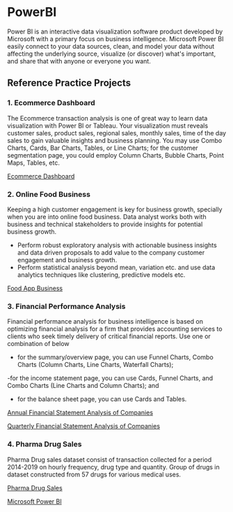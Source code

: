 # **PowerBI**

Power BI is an interactive data visualization software product developed by Microsoft with a primary focus on business intelligence. Microsoft Power BI easily connect to your data sources, clean, and model your data without affecting the underlying source, visualize (or discover) what's important, and share that with anyone or everyone you want.

## **Reference Practice Projects**

### 1. **Ecommerce Dashboard**

The Ecommerce transaction analysis is one of great way to learn data visualization with Power BI or Tableau. Your visualization must reveals customer sales, product sales, regional sales, monthly sales, time of the day sales to gain valuable insights and business planning. You may use Combo Charts, Cards, Bar Charts, Tables, or Line Charts; for the customer segmentation page, you could employ Column Charts, Bubble Charts, Point Maps, Tables, etc.

[Ecommerce Dashboard](https://www.kaggle.com/datasets/ybifoundation/ecommerce-visualization)

### 2. **Online Food Business**
Keeping a high customer engagement is key for business growth, specially when you are into online food business. Data analyst works both with business and technical stakeholders to provide insights for potential business growth.

- Perform robust exploratory analysis with actionable business insights and data driven proposals to add value to the company customer engagement and business growth.
- Perform statistical analysis beyond mean, variation etc. and use data analytics techniques like clustering, predictive models etc.

[Food App Business](https://www.kaggle.com/datasets/ybifoundation/food-app-business)

### 3. **Financial Performance Analysis**

Financial performance analysis for business intelligence is based on optimizing financial analysis for a firm that provides accounting services to clients who seek timely delivery of critical financial reports. Use one or combination of below

- for the summary/overview page, you can use Funnel Charts, Combo Charts (Column Charts, Line Charts, Waterfall Charts); 

-for the income statement page, you can use Cards, Funnel Charts, and Combo Charts (Line Charts and Column Charts); and

- for the balance sheet page, you can use Cards and Tables.

[Annual Financial Statement Analysis of Companies](https://github.com/YBIFoundation/PowerBI/blob/main/FinancialStatementAnalysis-Annual.xlsx)

[Quarterly Financial Statement Analysis of Companies](https://github.com/YBIFoundation/PowerBI/blob/main/FinancialStatementAnalysis-Quaterly.xlsx)

### 4. **Pharma Drug Sales**

Pharma Drug sales dataset consist of transaction collected for a period 2014-2019 on hourly frequency, drug type and quantity. Group of drugs in dataset constructed from 57 drugs for various medical uses.

[Pharma Drug Sales](https://www.kaggle.com/datasets/ybifoundation/pharma-drug-sales)




[Microsoft Power BI](https://learn.microsoft.com/en-us/training/modules/introduction-power-bi/)
